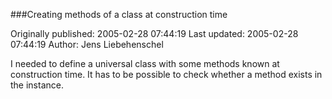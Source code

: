 ###Creating methods of a class at construction time

Originally published: 2005-02-28 07:44:19
Last updated: 2005-02-28 07:44:19
Author: Jens Liebehenschel

I needed to define a universal class with some methods known at construction time. It has to be possible to check whether a method exists in the instance.